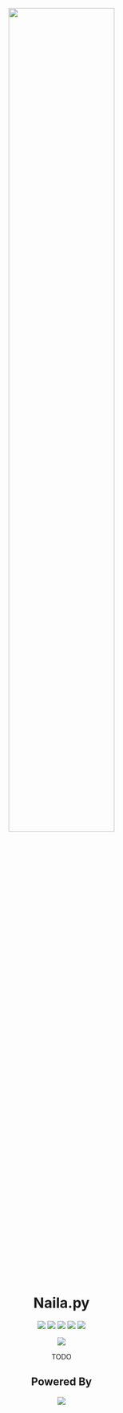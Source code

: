 <div align="center">

<img src="https://cdn.naila.bot/naila/headshots/NailaCrop.png" width=65%></img>
<h1>Naila.py</h1>

<a href="https://circleci.com/gh/NailaBot/Naila.py"><img src="https://circleci.com/gh/NailaBot/Naila.py.svg?style=svg"></a>
<a href="https://www.codefactor.io/repository/github/nailabot/naila.py"><img src="https://www.codefactor.io/repository/github/nailabot/naila.py/badge"></a>
<a href="https://dependabot.com"><img src="https://api.dependabot.com/badges/status?host=github&repo=NailaBot/Naila.py"></a>
<a href="https://github.com/wemake-services/wemake-python-styleguide"><img src="https://img.shields.io/badge/style-wemake-000000.svg"></a>
<a href="https://github.com/NailaBot/Naila.py/blob/master/LICENSE"><img src="https://img.shields.io/github/license/NailaBot/Naila.py"></a>

<a href="https://discord.gg/WXGHfHH"><img src="https://discordapp.com/api/guilds/294505571317710849/widget.png?style=banner2"></a>

<p>TODO</p>

<h2>Powered By</h2>

<a href="https://www.jetbrains.com/?from=NailaBot"><img src="http://cdn.naila.bot/jetbrains.svg"></a>

</div>
